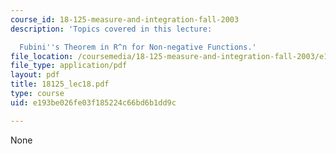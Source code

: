 ```yaml
---
course_id: 18-125-measure-and-integration-fall-2003
description: 'Topics covered in this lecture:

  Fubini''s Theorem in R^n for Non-negative Functions.'
file_location: /coursemedia/18-125-measure-and-integration-fall-2003/e193be026fe03f185224c66bd6b1dd9c_18125_lec18.pdf
file_type: application/pdf
layout: pdf
title: 18125_lec18.pdf
type: course
uid: e193be026fe03f185224c66bd6b1dd9c

---
```

None
